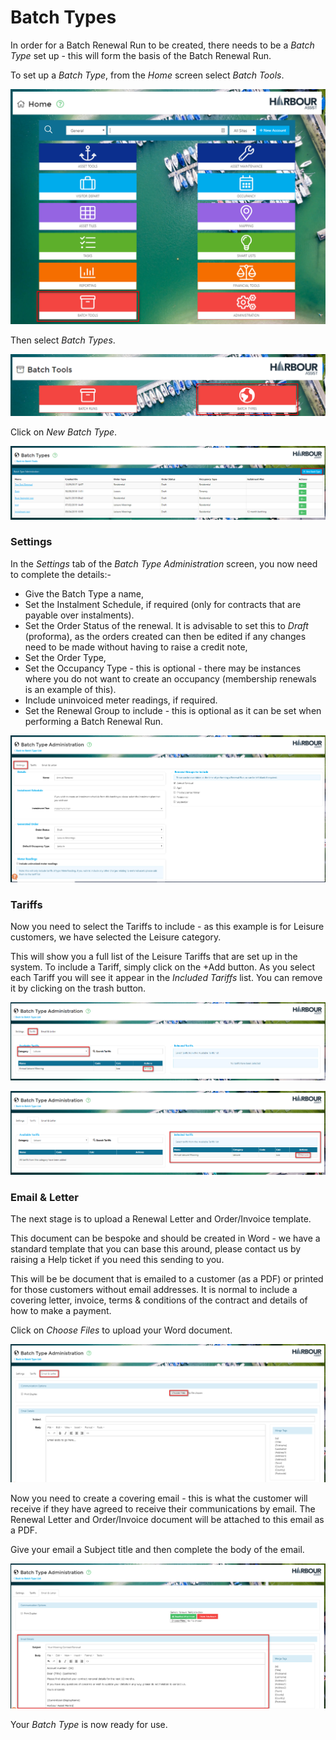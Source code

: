 # Batch Types #

In order for a Batch Renewal Run to be created, there needs to be a *Batch Type* set up - this will form the basis of the Batch Renewal Run.

To set up a *Batch Type*, from the *Home* screen select *Batch Tools*.

![image-20200113133305338](image-20200113133305338.png)

Then select *Batch Types*.

![image-20200113133356960](image-20200113133356960.png)

Click on *New Batch Type*.

![image-20200113133450908](image-20200113133450908.png)

### Settings

In the *Settings* tab of the *Batch Type Administration* screen, you now need to complete the details:-

- Give the Batch Type a name,
- Set the Instalment Schedule, if required (only for contracts that are payable over instalments).
- Set the Order Status of the renewal.  It is advisable to set this to *Draft* (proforma), as the orders created can then be edited if any changes need to be made without having to raise a credit note, 
- Set the Order Type, 
- Set the Occupancy Type - this is optional - there may be instances where you do not want to create an occupancy (membership renewals is an example of this).
- Include uninvoiced meter readings, if required.
- Set the Renewal Group to include - this is optional as it can be set when performing a Batch Renewal Run.

![image-20200113134141965](image-20200113134141965.png)

### Tariffs

Now you need to select the Tariffs to include - as this example is for Leisure customers, we have selected the Leisure category.

This will show you a full list of the Leisure Tariffs that are set up in the system.  To include a Tariff, simply click on the +Add button.  As you select each Tariff you will see it appear in the *Included Tariffs* list.  You can remove it by clicking on the trash button.

![image-20200113135318007](image-20200113135318007.png)

![image-20200113135411886](image-20200113135411886.png)

### Email & Letter

The next stage is to upload a Renewal Letter and Order/Invoice template.  

This document can be bespoke and should be created in Word - we have a standard template that you can base this around, please contact us by raising a Help ticket if you need this sending to you.  

This will be be document that is emailed to a customer (as a PDF) or printed for those customers without email addresses.  It is normal to include a covering letter, invoice, terms & conditions of the contract and details of how to make a payment.

Click on *Choose Files* to upload your Word document.

![image-20200113135944460](image-20200113135944460.png)



Now you need to create a covering email - this is what the customer will receive if they have agreed to receive their communications by email.  The Renewal Letter and Order/Invoice document will be attached to this email as a PDF.

Give your email a Subject title and then complete the body of the email.

![image-20200113152607582](image-20200113152607582.png)

Your *Batch Type* is now ready for use.
